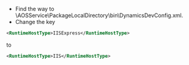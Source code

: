 - Find the way to \AOSService\PackageLocalDirectory\bin\DynamicsDevConfig.xml.
- Change the key

```xml
<RuntimeHostType>IISExpress</RuntimeHostType>
```

to

```xml
<RuntimeHostType>IIS</RuntimeHostType>
```